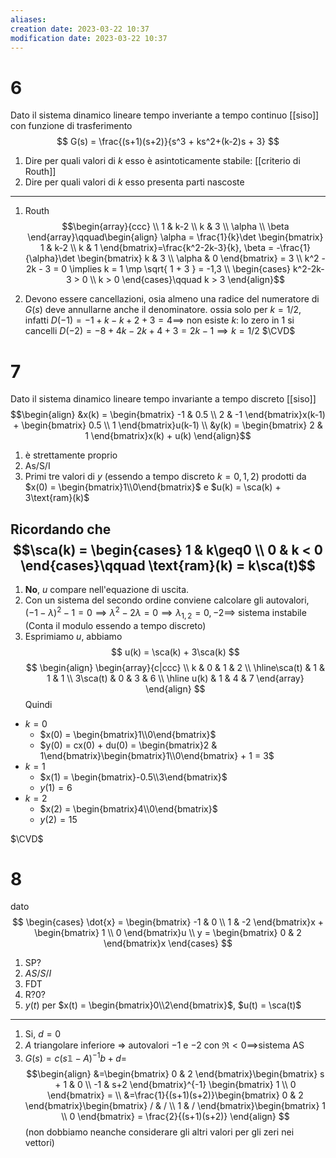 ```yaml
---
aliases: 
creation date: 2023-03-22 10:37
modification date: 2023-03-22 10:37
---
```





# 6
Dato il sistema dinamico lineare tempo inveriante a tempo continuo [[siso]] con funzione di trasferimento 
$$
G(s) = \frac{(s+1)(s+2)}{s^3 + ks^2+(k-2)s + 3}
$$
1. Dire per quali valori di $k$ esso è asintoticamente stabile: [[criterio di Routh]]
2. Dire per quali valori di $k$ esso presenta parti nascoste
--- 
1. Routh
   $$\begin{array}{ccc} \\
1 & k-2  \\
k & 3 \\
\alpha \\
\beta
\end{array}\qquad\begin{align}
\alpha = \frac{1}{k}\det \begin{bmatrix}
1 & k-2 \\
k & 1 
\end{bmatrix}=\frac{k^2-2k-3}{k}, \beta = -\frac{1}{\alpha}\det \begin{bmatrix}
k & 3 \\
\alpha & 0
\end{bmatrix} = 3 \\
k^2 - 2k - 3 = 0 \implies k = 1 \mp \sqrt{ 1 + 3 } = -1,3 \\
\begin{cases}
k^2-2k-3 > 0 \\
k > 0
\end{cases}\qquad k > 3
\end{align}$$

2. Devono essere cancellazioni, osia almeno una radice del numeratore di $G(s)$ deve annullarne anche il denominatore.
   ossia solo per $k = 1/2$, infatti
$D(-1) = -1 + k -k + 2 + 3 = 4 \implies$ non esiste $k :$ lo zero in $1$ si cancelli
$D(-2) = -8 + 4k -2k + 4 + 3 = 2k - 1 \implies k = 1/2$
$\CVD$
# 7
Dato il sistema dinamico lineare tempo invariante a tempo discreto [[siso]]
$$\begin{align}
&x(k) = \begin{bmatrix}
-1 & 0.5 \\
2 & -1 
\end{bmatrix}x(k-1) + \begin{bmatrix}
0.5 \\
1 
\end{bmatrix}u(k-1) \\
&y(k) = \begin{bmatrix}
2 & 1
\end{bmatrix}x(k) + u(k)
\end{align}$$
1. è strettamente proprio
2. As/S/I
3. Primi tre valori di $y$ (essendo a tempo discreto $k = 0,1,2$) prodotti da $x(0) = \begin{bmatrix}1\\0\end{bmatrix}$ e $u(k) = \sca(k) + 3\text{ram}(k)$

Ricordando che
$$\sca(k) = \begin{cases}
1 & k\geq0 \\
0 & k < 0
\end{cases}\qquad
\text{ram}(k) = k\sca(t)$$
---
1. **No**, $u$ compare nell'equazione di uscita.
2. Con un sistema del secondo ordine conviene calcolare gli autovalori, $(-1-\lambda)^2 - 1 = 0 \implies\lambda^2 -2\lambda =0 \implies \lambda_{1,2} = 0,-2 \implies$ sistema instabile (Conta il modulo essendo a tempo discreto)
3. Esprimiamo $u$, abbiamo
   $$
u(k) = \sca(k) + 3\sca(k)
$$
$$
\begin{align}
\begin{array}{c|ccc} \\
k & 0 & 1 & 2 \\
\hline\sca(t) & 1 & 1 & 1 \\
3\sca(t) & 0 & 3 & 6 \\
\hline u(k) & 1 & 4 & 7
\end{array}
\end{align}
$$
Quindi 
- $k = 0$
	- $x(0) = \begin{bmatrix}1\\0\end{bmatrix}$
	- $y(0) = cx(0) + du(0) = \begin{bmatrix}2 & 1\end{bmatrix}\begin{bmatrix}1\\0\end{bmatrix} + 1 = 3$
- $k = 1$
	- $x(1) = \begin{bmatrix}-0.5\\3\end{bmatrix}$
	- $y(1) = 6$
- $k=2$
	- $x(2) = \begin{bmatrix}4\\0\end{bmatrix}$
	- $y(2) = 15$

$\CVD$
# 8
dato
$$
\begin{cases}
\dot{x} = \begin{bmatrix}
-1 & 0 \\
1 & -2
\end{bmatrix}x + \begin{bmatrix}
1 \\
0
\end{bmatrix}u \\
y = \begin{bmatrix}
0 & 2
\end{bmatrix}x
\end{cases}
$$
1. SP?
2. $AS/S/I$
3. FDT
4. R?0?
5. $y(t)$ per $x(t) = \begin{bmatrix}0\\2\end{bmatrix}$, $u(t) = \sca(t)$
---
1. Si, $d = 0$
2. $A$ triangolare inferiore => autovalori $-1$ e $-2$ con $\Re < 0 \implies$sistema AS
3. $G(s) = c(s\mathbb{1} - A)^{-1}b + d =$
   $$\begin{align}
&=\begin{bmatrix}
0 & 2
\end{bmatrix}\begin{bmatrix}
s + 1 & 0 \\
-1 & s+2
\end{bmatrix}^{-1}
\begin{bmatrix}
1 \\
0
\end{bmatrix} = \\
&=\frac{1}{(s+1)(s+2)}\begin{bmatrix}
0 & 2
\end{bmatrix}\begin{bmatrix}
/ & / \\
1 & /
\end{bmatrix}\begin{bmatrix}
1 \\
0
\end{bmatrix} = \frac{2}{(s+1)(s+2)}
\end{align} $$
(non dobbiamo neanche considerare gli altri valori per gli zeri nei vettori)